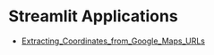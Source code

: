 # Streamlit Applications

- [Extracting_Coordinates_from_Google_Maps_URLs](https://github.com/Umersaeed81/application_1/tree/main/Extracting_Coordinates_from_Google_Maps_URLs)
